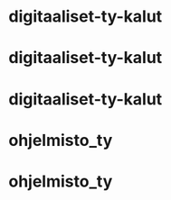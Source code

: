 # digitaaliset-ty-kalut
# digitaaliset-ty-kalut
# digitaaliset-ty-kalut
# ohjelmisto_ty
# ohjelmisto_ty
